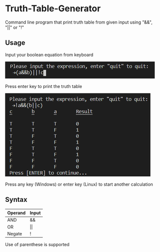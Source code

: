# Truth-Table-Generator
Command line program that print truth table from given input using "&amp;&amp;", "||" or "!"
## Usage
Input your boolean equation from keyboard

![show input](illustrators/illustrator1.png)

Press enter key to print the truth table

![show print](illustrators/illustrator2.png)

Press any key (Windows) or enter key (Linux) to start another calculation
## Syntax
| Operand | Input |
| ------- | ----- |
| AND     | &&    |
| OR      | \|\|  |
| Negate  | !     |

Use of parenthese is supported
